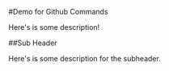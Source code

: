 #Demo for Github Commands

Here's is some description!

##Sub Header

Here's is some description for the subheader.